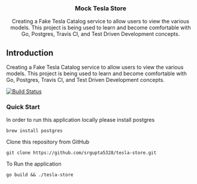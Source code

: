 
<p align="center">

  <h3 align="center">Mock Tesla Store</h3>

  <p align="center">
    Creating a Fake Tesla Catalog service to allow users to view the various models. This project is being used to learn and       become comfortable with Go, Postgres, Travis CI, and Test Driven Development concepts. 
    <br>
  </p>
</p>


## Introduction
Creating a Fake Tesla Catalog service to allow users to view the various models. This project is being used to learn and become comfortable with Go, Postgres, Travis CI, and Test Driven Development concepts. 

[![Build Status](https://travis-ci.org/srgupta5328/tesla-store.svg?branch=master)](https://travis-ci.org/srgupta5328/tesla-store)

### Quick Start
In order to run this application locally please install postgres

```
brew install postgres
```

Clone this repository from GitHub
```
git clone https://github.com/srgupta5328/tesla-store.git
```

To Run the application
```
go build && ./tesla-store
```


